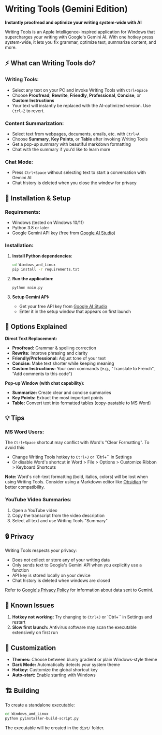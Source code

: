 # Writing Tools (Gemini Edition)

**Instantly proofread and optimize your writing system-wide with AI**

Writing Tools is an Apple Intelligence-inspired application for Windows that supercharges your writing with Google's Gemini AI. With one hotkey press system-wide, it lets you fix grammar, optimize text, summarize content, and more.

## ⚡ What can Writing Tools do?

### Writing Tools:
- Select any text on your PC and invoke Writing Tools with `Ctrl+Space`
- Choose **Proofread**, **Rewrite**, **Friendly**, **Professional**, **Concise**, or **Custom Instructions**
- Your text will instantly be replaced with the AI-optimized version. Use `Ctrl+Z` to revert.

### Content Summarization:
- Select text from webpages, documents, emails, etc. with `Ctrl+A`
- Choose **Summary**, **Key Points**, or **Table** after invoking Writing Tools
- Get a pop-up summary with beautiful markdown formatting
- Chat with the summary if you'd like to learn more

### Chat Mode:
- Press `Ctrl+Space` without selecting text to start a conversation with Gemini AI
- Chat history is deleted when you close the window for privacy

## 🚀 Installation & Setup

### Requirements:
- Windows (tested on Windows 10/11)
- Python 3.8 or later
- Google Gemini API key (free from [Google AI Studio](https://makersuite.google.com/app/apikey))

### Installation:
1. **Install Python dependencies:**
   ```bash
   cd Windows_and_Linux
   pip install -r requirements.txt
   ```

2. **Run the application:**
   ```bash
   python main.py
   ```

3. **Setup Gemini API:**
   - Get your free API key from [Google AI Studio](https://makersuite.google.com/app/apikey)
   - Enter it in the setup window that appears on first launch

## 🎯 Options Explained

**Direct Text Replacement:**
- **Proofread:** Grammar & spelling correction
- **Rewrite:** Improve phrasing and clarity
- **Friendly/Professional:** Adjust tone of your text
- **Concise:** Make text shorter while keeping meaning
- **Custom Instructions:** Your own commands (e.g., "Translate to French", "Add comments to this code")

**Pop-up Window (with chat capability):**
- **Summarize:** Create clear and concise summaries
- **Key Points:** Extract the most important points
- **Table:** Convert text into formatted tables (copy-pastable to MS Word)

## 💡 Tips

### MS Word Users:
The `Ctrl+Space` shortcut may conflict with Word's "Clear Formatting". To avoid this:
- Change Writing Tools hotkey to `Ctrl+J` or `Ctrl+\`` in Settings
- Or disable Word's shortcut in Word > File > Options > Customize Ribbon > Keyboard Shortcuts

**Note:** Word's rich-text formatting (bold, italics, colors) will be lost when using Writing Tools. Consider using a Markdown editor like [Obsidian](https://obsidian.md/) for better compatibility.

### YouTube Video Summaries:
1. Open a YouTube video
2. Copy the transcript from the video description
3. Select all text and use Writing Tools "Summary"

## 🔒 Privacy

Writing Tools respects your privacy:
- Does not collect or store any of your writing data
- Only sends text to Google's Gemini API when you explicitly use a function
- API key is stored locally on your device
- Chat history is deleted when windows are closed

Refer to [Google's Privacy Policy](https://policies.google.com/privacy) for information about data sent to Gemini.

## 🐞 Known Issues

1. **Hotkey not working:** Try changing to `Ctrl+J` or `Ctrl+\`` in Settings and restart
2. **Slow first launch:** Antivirus software may scan the executable extensively on first run

## 🔧 Customization

- **Themes:** Choose between blurry gradient or plain Windows-style theme
- **Dark Mode:** Automatically detects your system theme
- **Hotkey:** Customize the global shortcut key
- **Auto-start:** Enable starting with Windows

## 🏗️ Building

To create a standalone executable:
```bash
cd Windows_and_Linux
python pyinstaller-build-script.py
```

The executable will be created in the `dist/` folder.